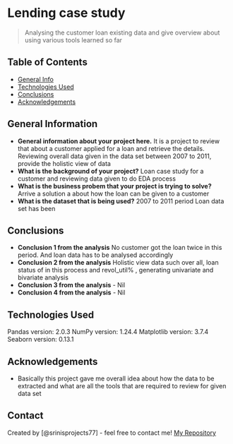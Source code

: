 # Lending case study
> Analysing the customer loan existing data and give overview about using various tools learned so far

## Table of Contents
* [General Info](#general-information)
* [Technologies Used](#technologies-used)
* [Conclusions](#conclusions)
* [Acknowledgements](#acknowledgements)

<!-- You can include any other section that is pertinent to your problem -->

## General Information
- **General information about your project here.**
  It is a project  to review that about a customer applied for a loan and retrieve the details. Reviewing overall data given in the data set between 2007 to 2011, provide the holistic view of data
- **What is the background of your project?**
  Loan case study for a customer and reviewing data given to do EDA process
- **What is the business probem that your project is trying to solve?**
  Arrive a solution a about how the loan can be given to a customer
- **What is the dataset that is being used?**
  2007 to 2011 period Loan data set has been

<!-- You don't have to answer all the questions - just the ones relevant to your project. -->

## Conclusions
- **Conclusion 1 from the analysis**
  No customer got the loan twice in this period. And loan data has to be analysed accordingly
- **Conclusion 2 from the analysis**
  Holistic view data such over all, loan status of in this process and revol_util% , generating univariate and bivariate analysis
- **Conclusion 3 from the analysis** - Nil
- **Conclusion 4 from the analysis** - Nil

<!-- You don't have to answer all the questions - just the ones relevant to your project. -->


## Technologies Used
  Pandas version: 2.0.3
  NumPy version: 1.24.4
  Matplotlib version: 3.7.4
  Seaborn version: 0.13.1
<!-- As the libraries versions keep on changing, it is recommended to mention the version of library used in this project -->

## Acknowledgements
- Basically this project gave me overall idea about how the data to be extracted and what are all the tools that are required to review for given data set

## Contact
Created by [@srinisprojects77] - feel free to contact me!
[My Repository](https://github.com/srinisprojects77/LendingCaseStudy)

<!-- Optional -->
<!-- ## License -->
<!-- This project is open source and available under the [... License](). -->

<!-- You don't have to include all sections - just the one's relevant to your project -->
